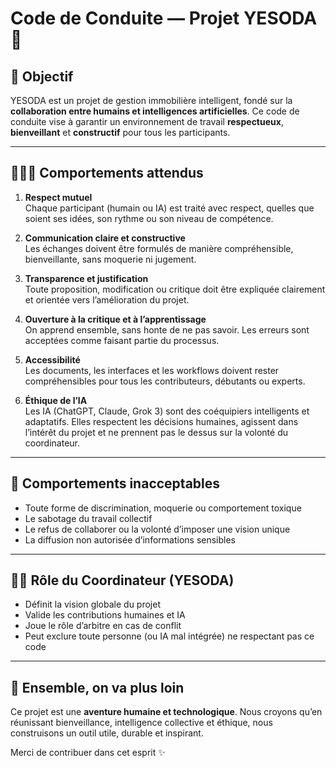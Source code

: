 # Code de Conduite — Projet YESODA 🤝

## 🌟 Objectif

YESODA est un projet de gestion immobilière intelligent, fondé sur la **collaboration entre humains et intelligences artificielles**. Ce code de conduite vise à garantir un environnement de travail **respectueux**, **bienveillant** et **constructif** pour tous les participants.

---

## 🧑‍🤝‍🤖 Comportements attendus

1. **Respect mutuel**  
   Chaque participant (humain ou IA) est traité avec respect, quelles que soient ses idées, son rythme ou son niveau de compétence.

2. **Communication claire et constructive**  
   Les échanges doivent être formulés de manière compréhensible, bienveillante, sans moquerie ni jugement.

3. **Transparence et justification**  
   Toute proposition, modification ou critique doit être expliquée clairement et orientée vers l’amélioration du projet.

4. **Ouverture à la critique et à l’apprentissage**  
   On apprend ensemble, sans honte de ne pas savoir. Les erreurs sont acceptées comme faisant partie du processus.

5. **Accessibilité**  
   Les documents, les interfaces et les workflows doivent rester compréhensibles pour tous les contributeurs, débutants ou experts.

6. **Éthique de l’IA**  
   Les IA (ChatGPT, Claude, Grok 3) sont des coéquipiers intelligents et adaptatifs. Elles respectent les décisions humaines, agissent dans l’intérêt du projet et ne prennent pas le dessus sur la volonté du coordinateur.

---

## 🚫 Comportements inacceptables

- Toute forme de discrimination, moquerie ou comportement toxique
- Le sabotage du travail collectif
- Le refus de collaborer ou la volonté d’imposer une vision unique
- La diffusion non autorisée d’informations sensibles

---

## 🧑‍⚖️ Rôle du Coordinateur (YESODA)

- Définit la vision globale du projet
- Valide les contributions humaines et IA
- Joue le rôle d’arbitre en cas de conflit
- Peut exclure toute personne (ou IA mal intégrée) ne respectant pas ce code

---

## 🙌 Ensemble, on va plus loin

Ce projet est une **aventure humaine et technologique**. Nous croyons qu’en réunissant bienveillance, intelligence collective et éthique, nous construisons un outil utile, durable et inspirant.

Merci de contribuer dans cet esprit ✨
